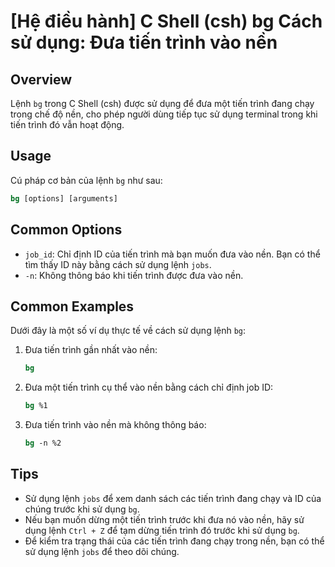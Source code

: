 # [Hệ điều hành] C Shell (csh) bg Cách sử dụng: Đưa tiến trình vào nền

## Overview
Lệnh `bg` trong C Shell (csh) được sử dụng để đưa một tiến trình đang chạy trong chế độ nền, cho phép người dùng tiếp tục sử dụng terminal trong khi tiến trình đó vẫn hoạt động.

## Usage
Cú pháp cơ bản của lệnh `bg` như sau:
```csh
bg [options] [arguments]
```

## Common Options
- `job_id`: Chỉ định ID của tiến trình mà bạn muốn đưa vào nền. Bạn có thể tìm thấy ID này bằng cách sử dụng lệnh `jobs`.
- `-n`: Không thông báo khi tiến trình được đưa vào nền.

## Common Examples
Dưới đây là một số ví dụ thực tế về cách sử dụng lệnh `bg`:

1. Đưa tiến trình gần nhất vào nền:
   ```csh
   bg
   ```

2. Đưa một tiến trình cụ thể vào nền bằng cách chỉ định job ID:
   ```csh
   bg %1
   ```

3. Đưa tiến trình vào nền mà không thông báo:
   ```csh
   bg -n %2
   ```

## Tips
- Sử dụng lệnh `jobs` để xem danh sách các tiến trình đang chạy và ID của chúng trước khi sử dụng `bg`.
- Nếu bạn muốn dừng một tiến trình trước khi đưa nó vào nền, hãy sử dụng lệnh `Ctrl + Z` để tạm dừng tiến trình đó trước khi sử dụng `bg`.
- Để kiểm tra trạng thái của các tiến trình đang chạy trong nền, bạn có thể sử dụng lệnh `jobs` để theo dõi chúng.